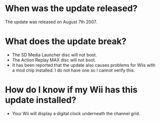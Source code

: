 # When was the update released? #

The update was released on August 7th 2007.

# What does the update break? #

  * The SD Media Launcher disc will not boot.
  * The Action Replay MAX disc will not boot.
  * It has been reported that the update also causes problems for Wiis with a mod chip installed. I do not have one so I cannot verify this.

# How do I know if my Wii has this update installed? #

  * Your Wii will display a digital clock underneath the channel grid.